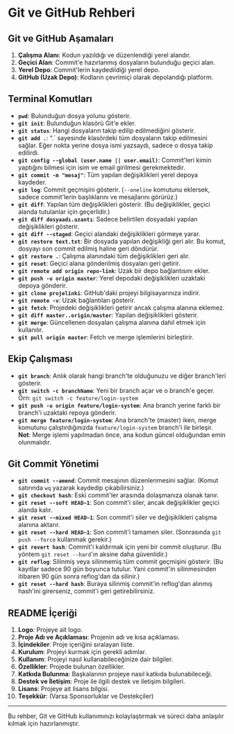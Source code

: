 # Git ve GitHub Rehberi

## Git ve GitHub Aşamaları

1. **Çalışma Alanı**: Kodun yazıldığı ve düzenlendiği yerel alandır.
2. **Geçici Alan**: Commit'e hazırlanmış dosyaların bulunduğu geçici alan.
3. **Yerel Depo**: Commit'lerin kaydedildiği yerel depo.
4. **GitHub (Uzak Depo)**: Kodların çevrimiçi olarak depolandığı platform.

## Terminal Komutları

- **`pwd`**: Bulunduğun dosya yolunu gösterir.
- **`git init`**: Bulunduğun klasörü Git'e ekler.
- **`git status`**: Hangi dosyaların takip edilip edilmediğini gösterir.
- **`git add .`**: “.` sayesinde klasördeki tüm dosyaların takip edilmesini sağlar. Eğer nokta yerine dosya ismi yazsaydı, sadece o dosya takip edilirdi.
- **`git config --global (user.name || user.email)`**: Commit'leri kimin yaptığını bilmesi için isim ve email girilmesi gerekmektedir.
- **`git commit -m "mesaj"`**: Tüm yapılan değişiklikleri yerel depoya kaydeder.
- **`git log`**: Commit geçmişini gösterir. (`--oneline` komutunu eklersek, sadece commit'lerin başlıklarını ve mesajlarını görürüz.)
- **`git diff`**: Yapılan tüm değişiklikleri gösterir. (Bu değişiklikler, geçici alanda tutulanlar için geçerlidir.)
- **`git diff dosyaadı.uzantı`**: Sadece belirtilen dosyadaki yapılan değişiklikleri gösterir.
- **`git diff --staged`**: Geçici alandaki değişiklikleri görmeye yarar.
- **`git restore text.txt`**: Bir dosyada yapılan değişikliği geri alır. Bu komut, dosyayı son commit edilmiş haline geri döndürür.
- **`git restore .`**: Çalışma alanındaki tüm değişiklikleri geri alır.
- **`git reset`**: Geçici alana gönderilmiş dosyaları geri getirir.
- **`git remote add origin repo-link`**: Uzak bir depo bağlantısını ekler.
- **`git push -u origin master`**: Yerel depodaki değişiklikleri uzaktaki depoya gönderir.
- **`git clone projelinki`**: GitHub'daki projeyi bilgisayarınıza indirir.
- **`git remote -v`**: Uzak bağlantıları gösterir.
- **`git fetch`**: Projedeki değişiklikleri getirir ancak çalışma alanına eklemez.
- **`git diff master..origin/master`**: Yapılan değişiklikleri gösterir.
- **`git merge`**: Güncellenen dosyaları çalışma alanına dahil etmek için kullanılır.
- **`git pull origin master`**: Fetch ve merge işlemlerini birleştirir.

## Ekip Çalışması

- **`git branch`**: Anlık olarak hangi branch'te olduğunuzu ve diğer branch'leri gösterir.
- **`git switch -c branchName`**: Yeni bir branch açar ve o branch'e geçer. Örn: `git switch -c feature/login-system`
- **`git push -u origin feature/login-system`**: Ana branch yerine farklı bir branch'i uzaktaki repoya gönderir.
- **`git merge feature/login-system`**: Ana branch'te (master) iken, merge komutunu çalıştırdığınızda `feature/login-system` branch'i ile birleşir.  
  **Not**: Merge işlemi yapılmadan önce, ana kodun güncel olduğundan emin olunmalıdır.

## Git Commit Yönetimi

- **`git commit --amend`**: Commit mesajının düzenlenmesini sağlar. (Komut satırında `wq` yazarak kaydedip çıkabilirsiniz.)
- **`git checkout hash`**: Eski commit'ler arasında dolaşmanıza olanak tanır.
- **`git reset --soft HEAD~1`**: Son commit'i siler, ancak değişiklikler geçici alanda kalır.
- **`git reset --mixed HEAD~1`**: Son commit'i siler ve değişiklikleri çalışma alanına aktarır.
- **`git reset --hard HEAD~1`**: Son commit'i tamamen siler. (Sonrasında `git push --force` kullanmak gerekir.)
- **`git revert hash`**: Commit'i kaldırmak için yeni bir commit oluşturur. (Bu yöntem `git reset --hard`'ın aksine daha güvenlidir.)
- **`git reflog`**: Silinmiş veya silinmemiş tüm commit geçmişini gösterir. (Bu kayıtlar sadece 90 gün boyunca tutulur. Yani commit'in silinmesinden itibaren 90 gün sonra reflog'dan da silinir.)
- **`git reset --hard hash`**: Buraya silinmiş commit'in reflog'dan alınmış hash'ini girerseniz, commit'i geri getirebilirsiniz.

## README İçeriği

1. **Logo**: Projeye ait logo.
2. **Proje Adı ve Açıklaması**: Projenin adı ve kısa açıklaması.
3. **İçindekiler**: Proje içeriğini sıralayan liste.
4. **Kurulum**: Projeyi kurmak için gerekli adımlar.
5. **Kullanım**: Projeyi nasıl kullanabileceğinize dair bilgiler.
6. **Özellikler**: Projede bulunan özellikler.
7. **Katkıda Bulunma**: Başkalarının projeye nasıl katkıda bulunabileceği.
8. **Destek ve İletişim**: Proje ile ilgili destek ve iletişim bilgileri.
9. **Lisans**: Projeye ait lisans bilgisi.
10. **Teşekkür**: (Varsa Sponsorluklar ve Destekçiler)

---

Bu rehber, Git ve GitHub kullanımınızı kolaylaştırmak ve süreci daha anlaşılır kılmak için hazırlanmıştır.
